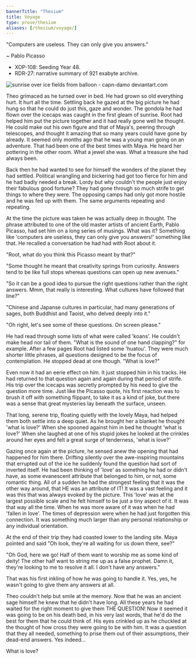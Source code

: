 ```yaml
--- 
bannerTitle: "Thesium" 
title: Voyage 
type: prose/thesium
aliases: [/thesium/voyage/]
---
```


<div class="quote">

"Computers are useless. They can only give you answers."

~ Pablo Picasso

</div>

<div class="data">

- XOP-108: Seeding Year 48.  
- RDR-27: narrative summary of 921 exabyte archive.  

</div>

![sunrise over ice fields from balloon - capn-damo deviantart.com](/images/thesium/sunrise-ice-balloon.jpg)

Theo grimaced as he turned over in bed. He had grown so old everything hurt. It
hurt all the time. Settling back he gazed at the big picture he had hung so that
he could do just this, gaze and wonder. The gondola he had flown over the
icecaps was caught in the first gleam of sunrise. Root had helped him put the
picture together and it had really gone well he thought. He could make out his
own figure and that of Maya's, peering through telescopes, and thought it
amazing that so many years could have gone by already. It seemed only months ago
that he was a young man going on an adventure. That had been one of the best
times with Maya. He heard her pottering in the other room. What a jewel she was.
What a treasure she had always been.

Back then he had wanted to see for himself the wonders of the planet they had
settled. Political wrangling and bickering had got too fierce for him and he
had badly needed a break. Lordy but why couldn't the people just enjoy their
fabulous good fortune? They had gone through so much strife to get things to
where they were. The opposing camps had only got more hostile and he was fed up
with them. The same arguments repeating and repeating.

At the time the picture was taken he was actually deep in thought. The phrase
attributed to one of the old master artists of ancient Earth, Pablo Picasso, had
set him on a long series of musings. What was it? Something like 'computers are
useless, they can only give you answers!' something like that. He recalled a
conversation he had had with Root about it.

"Root, what do you think this Picasso meant by that?"

"Some thought he meant that creativity springs from curiosity. Answers tend to
be like full stops whereas questions can open up new avenues." 

"So it can be a good idea to pursue the right questions rather than the right
answers. Mmm, that really is interesting. What cultures have followed that
line?"

"Chinese and Japanse cultures in particular, had many generations of sages, both
Buddhist and Taoist, who delved deeply into it."

"Oh right, let's see some of these questions. On screen please."

He had read through some lists of what were called 'koans'. He couldn't make
head nor tail of them. "What is the sound of one hand clapping?" for example.
After a few pages Root had listed some 'huatou'. They were much shorter little
phrases, all questions designed to be the focus of contemplation. He stopped
dead at one though. "What is love?"

Even now it had an eerie effect on him. It just stopped him in his tracks. He
had returned to that question again and again during that period of strife. His
trip over the icecaps was secretly prompted by his need to give the question
more time. Just like the Picasso quote, his first reaction was to brush it off
with something flippant, to take it as a kind of joke, but there was a sense
that great mysteries lay beneath the surface, unseen.

That long, serene trip, floating quietly with the lovely Maya, had helped them
both settle into a deep quiet. As he brought her a blanket he thought 'what is
love?' When she spooned against him in bed he thought 'what is love?' When she
laughed at one of his stupid jokes he looked at the crinkles around her eyes and
felt a great surge of tenderness, 'what is love?'

Gazing once again at the picture, he sensed anew the opening that had happened
for him there. Drifting silently over the awe-inspiring mountains that errupted
out of the ice he suddenly found the question had sort of inverted itself. He
had been thinking of 'love' as something he had or didn't have, as some
evanescent attribute that belonged to him, or not, some romantic thing. All of a
sudden he had the strongest feeling that it was the other way around, that HE
was an attribute of IT! It was a vast feeling and it was this that was always
evoked by the picture. This 'love' was at the largest possible scale and he felt
himself to be just a tiny aspect of it. It was that way all the time. When he
was more aware of it was when he had 'fallen in love'. The times of depression
were when he had just forgotten this connection. It was something much larger
than any personal relationship or any individual orientation.

At the end of their trip they had coasted lower to the landing site. Maya
pointed and said "Oh look, they're all waiting for us down there, see?"

"Oh God, here we go! Half of them want to worship me as some kind of deity! The
other half want to string me up as a false prophet. Damn it, they're looking to
me to resolve it all. I don't have any answers."

That was his first inkling of how he was going to handle it. Yes, yes, he wasn't
going to give them any answers at all.

Theo couldn't help but smile at the memory. Now that he was an ancient sage
himself he knew that he didn't have long. All these years he had waited for the
right moment to give them THE QUESTION! Now it seemed it was going to be on his
death bed, in his very last words, that he'd do the best for them that he could
think of. His eyes crinkled up as he chuckled at the thought of how cross they
were going to be with him. It was a question that they all needed, something to
prise them out of their assumptions, their dead-end answers. Yes indeed...

What is love?

